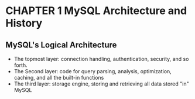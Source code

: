 # CHAPTER 1 MySQL Architecture and History

## MySQL's Logical Architecture
- The topmost layer: connection handling, authentication, security, and so forth.
- The Second layer: code for query parsing, analysis, optimization, caching, and all the built-in functions
- The third layer: storage engine, storing and retrieving all data stored "in" MySQL
